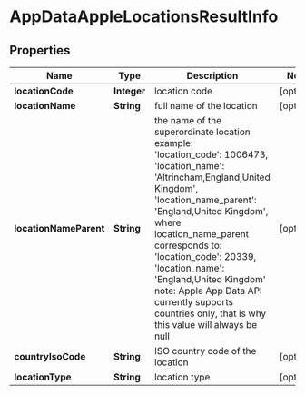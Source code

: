 # AppDataAppleLocationsResultInfo


## Properties

| Name | Type | Description | Notes |
|------------ | ------------- | ------------- | -------------|
**locationCode** | **Integer** | location code |[optional]|
**locationName** | **String** | full name of the location |[optional]|
**locationNameParent** | **String** | the name of the superordinate location<br>example:<br>'location_code': 1006473,<br>'location_name': 'Altrincham,England,United Kingdom',<br>'location_name_parent': 'England,United Kingdom', where location_name_parent corresponds to:<br>'location_code': 20339,<br>'location_name': 'England,United Kingdom'<br>note: Apple App Data API currently supports countries only, that is why this value will always be null |[optional]|
**countryIsoCode** | **String** | ISO country code of the location |[optional]|
**locationType** | **String** | location type |[optional]|